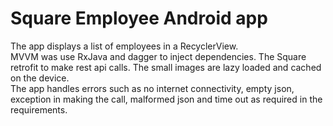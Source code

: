 # Square Employee Android app

The app displays a list of employees in a RecyclerView.  
MVVM was use RxJava and dagger to inject dependencies. The Square
retrofit to make rest api calls. The small images are lazy loaded and cached on the device.  
The app handles errors such as no internet connectivity, empty json, exception in making the call, malformed json and time out as required in the requirements.

